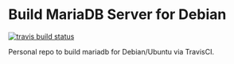# Build MariaDB Server for Debian

[![travis build status](https://img.shields.io/travis/fauust/mariadb-builds?logo=travis)](https://travis-ci.org/fauust/mariadb-builds)

Personal repo to build mariadb for Debian/Ubuntu via TravisCI.
